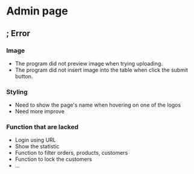 # Admin page

## <i class="fa-solid fa-bug"></i>; Error

### Image

- The program did not preview image when trying uploading.
- The program did not insert image into the table when click the submit button.

### Styling

- Need to show the page's name when hovering on one of the logos
- Need more improve

### Function that are lacked

- Login using URL
- Show the statistic
- Function to filter orders, products, customers
- Function to lock the customers
- ...